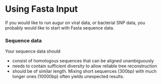 # Using Fasta Input

If you would like to run augur on viral data, or bacterial SNP data, you probably would like to start with Fasta sequence data.

### Sequence data

Your sequence data should

* consist of homologous sequences that can be aligned unambiguously
* needs to contain sufficient diversity to allow reliable tree reconstruction
* should be of similar length. Mixing short sequences (300bp) with much longer ones (10000bp) often yields unexpected results.